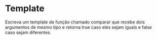 # Template
Escreva um template de função chamado comparar que recebe dois argumentos de mesmo tipo e retorna true caso eles sejam iguais e false caso sejam diferentes.
